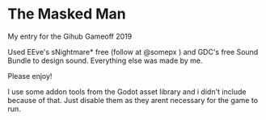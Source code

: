 # The Masked Man

My entry for the Gihub Gameoff 2019

Used EEve's sNightmare* free (follow at @somepx ) and GDC's free Sound Bundle to design sound. Everything else was made by me.

Please enjoy!

I use some addon tools from the Godot asset library and i didn't include because of that. Just disable them as they arent necessary for the game to run.


